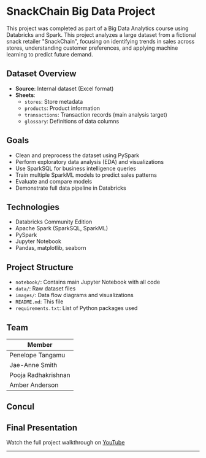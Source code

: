 # SnackChain Big Data Project

This project was completed as part of a Big Data Analytics course using Databricks and Spark.
This project analyzes a large dataset from a fictional snack retailer "SnackChain", focusing on identifying trends in sales across stores, understanding customer preferences, and applying machine learning to predict future demand.

## Dataset Overview

- **Source**: Internal dataset (Excel format)
- **Sheets**:
  - `stores`: Store metadata
  - `products`: Product information
  - `transactions`: Transaction records (main analysis target)
  - `glossary`: Definitions of data columns

## Goals

- Clean and preprocess the dataset using PySpark
- Perform exploratory data analysis (EDA) and visualizations
- Use SparkSQL for business intelligence queries
- Train multiple SparkML models to predict sales patterns
- Evaluate and compare models
- Demonstrate full data pipeline in Databricks

## Technologies

- Databricks Community Edition
- Apache Spark (SparkSQL, SparkML)
- PySpark
- Jupyter Notebook
- Pandas, matplotlib, seaborn

## Project Structure

- `notebook/`: Contains main Jupyter Notebook with all code
- `data/`: Raw dataset files
- `images/`: Data flow diagrams and visualizations
- `README.md`: This file
- `requirements.txt`: List of Python packages used

## Team 

| Member 
|--------
| Penelope Tangamu    
| Jae-Anne Smith      
| Pooja Radhakrishnan 
| Amber Anderson      

## Concul

## Final Presentation

Watch the full project walkthrough on [YouTube](#)

---



